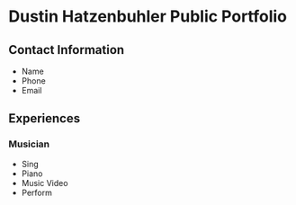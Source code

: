 # Dustin Hatzenbuhler Public Portfolio

## Contact Information
* Name
* Phone
* Email


## Experiences

### Musician
* Sing
* Piano
* Music Video
* Perform